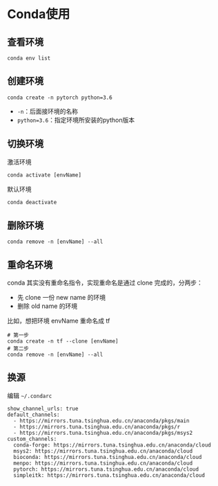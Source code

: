 # Conda使用

## 查看环境

```
conda env list
```

## 创建环境

`conda create -n pytorch python=3.6`

+ `-n`：后面接环境的名称
+ `python=3.6`：指定环境所安装的python版本

## 切换环境

激活环境

```cmd
conda activate [envName]
```

默认环境

```cmd
conda deactivate
```

## 删除环境

```
conda remove -n [envName] --all
```

## 重命名环境

conda 其实没有重命名指令，实现重命名是通过 clone 完成的，分两步：

- 先 clone 一份 new name 的环境
- 删除 old name 的环境

比如，想把环境 envName 重命名成 tf

```
# 第一步
conda create -n tf --clone [envName]
# 第二步
conda remove -n [envName] --all
```

## 换源

编辑 `~/.condarc`

```
show_channel_urls: true
default_channels:
  - https://mirrors.tuna.tsinghua.edu.cn/anaconda/pkgs/main
  - https://mirrors.tuna.tsinghua.edu.cn/anaconda/pkgs/r
  - https://mirrors.tuna.tsinghua.edu.cn/anaconda/pkgs/msys2
custom_channels:
  conda-forge: https://mirrors.tuna.tsinghua.edu.cn/anaconda/cloud
  msys2: https://mirrors.tuna.tsinghua.edu.cn/anaconda/cloud
  bioconda: https://mirrors.tuna.tsinghua.edu.cn/anaconda/cloud
  menpo: https://mirrors.tuna.tsinghua.edu.cn/anaconda/cloud
  pytorch: https://mirrors.tuna.tsinghua.edu.cn/anaconda/cloud
  simpleitk: https://mirrors.tuna.tsinghua.edu.cn/anaconda/cloud
```

